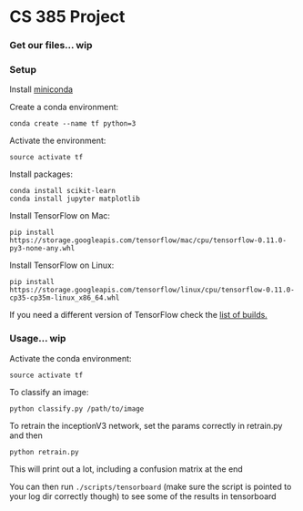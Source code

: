 # CS 385 Project 

### Get our files... wip

### Setup

Install [miniconda](http://conda.pydata.org/miniconda.html)

Create a conda environment:

    conda create --name tf python=3

Activate the environment:

    source activate tf

Install packages:

    conda install scikit-learn
    conda install jupyter matplotlib

Install TensorFlow on Mac:
 
    pip install https://storage.googleapis.com/tensorflow/mac/cpu/tensorflow-0.11.0-py3-none-any.whl

Install TensorFlow on Linux:

    pip install https://storage.googleapis.com/tensorflow/linux/cpu/tensorflow-0.11.0-cp35-cp35m-linux_x86_64.whl

If you need a different version of TensorFlow check the [list of builds.](https://www.tensorflow.org/versions/master/get_started/os_setup.html)

### Usage... wip

Activate the conda environment:

    source activate tf

To classify an image: 

    python classify.py /path/to/image

To retrain the inceptionV3 network, set the params correctly in retrain.py and then

    python retrain.py
    
This will print out a lot, including a confusion matrix at the end

You can then run `./scripts/tensorboard` (make sure the script is pointed to your log dir correctly though) to see some of the results in tensorboard
